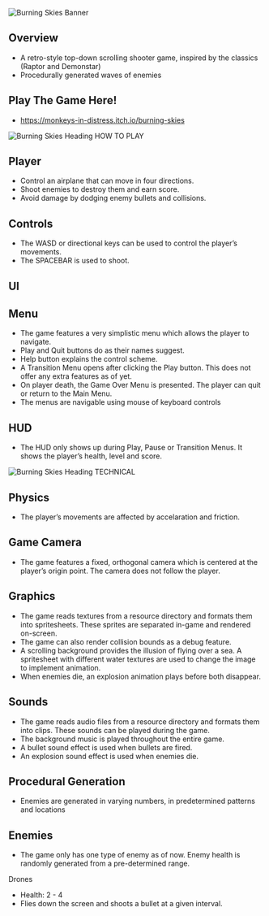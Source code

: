 ![Burning Skies Banner](https://user-images.githubusercontent.com/26829338/225977134-5e694a01-c665-44cc-a73a-80b780bd8ea1.png)

Overview
-
- A retro-style top-down scrolling shooter game, inspired by the classics (Raptor and Demonstar)
- Procedurally generated waves of enemies

Play The Game Here!
-
- https://monkeys-in-distress.itch.io/burning-skies

![Burning Skies Heading HOW TO PLAY](https://user-images.githubusercontent.com/26829338/226021406-60cb286e-480e-4652-a5fa-1603657fe2b4.png)

Player
-
- Control an airplane that can move in four directions.
- Shoot enemies to destroy them and earn score.
- Avoid damage by dodging enemy bullets and collisions.

Controls
-
- The WASD or directional keys can be used to control the player’s movements.
- The SPACEBAR is used to shoot.

UI
-

Menu
-
- The game features a very simplistic menu which allows the player to navigate.
- Play and Quit buttons do as their names suggest.
- Help button explains the control scheme.
- A Transition Menu opens after clicking the Play button. This does not offer any extra features as of yet.
- On player death, the Game Over Menu is presented. The player can quit or return to the Main Menu.
- The menus are navigable using mouse of keyboard controls

HUD
- 
- The HUD only shows up during Play, Pause or Transition Menus. It shows the player’s health, level and score.

![Burning Skies Heading TECHNICAL](https://user-images.githubusercontent.com/26829338/226022076-daf81f99-85b8-46a8-bd98-e47e5ca419f9.png)

Physics
-
- The player’s movements are affected by accelaration and friction.

Game Camera
- 
- The game features a fixed, orthogonal camera which is centered at the player’s origin point. The camera does not follow the player.

Graphics
- 
- The game reads textures from a resource directory and formats them into spritesheets. These sprites are separated in-game and rendered on-screen.
- The game can also render collision bounds as a debug feature.
- A scrolling background provides the illusion of flying over a sea. A spritesheet with different water textures are used to change the image to implement animation.
- When enemies die, an explosion animation plays before both disappear.

Sounds
-
- The game reads audio files from a resource directory and formats them into clips. These sounds can be played during the game.
- The background music is played throughout the entire game.
- A bullet sound effect is used when bullets are fired.
- An explosion sound effect is used when enemies die.

Procedural Generation
-
- Enemies are generated in varying numbers, in predetermined patterns and locations

Enemies
- 
- The game only has one type of enemy as of now. Enemy health is randomly generated from a pre-determined range.

Drones
- Health: 2 - 4
- Flies down the screen and shoots a bullet at a given interval.
